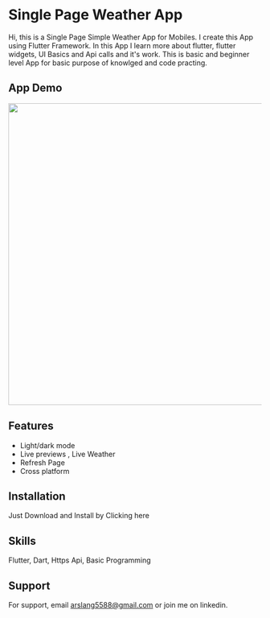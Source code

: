 
# Single Page Weather App

Hi, this is a Single Page Simple Weather App for Mobiles. I create this App using Flutter Framework. In this App I learn more about flutter, flutter widgets, UI Basics and Api calls and it's work. This is basic and beginner level App for basic purpose of knowlged and code practing.


## App Demo

<img align="center"  width="800" height="600" src="https://github.com/arslanaslam5588/Simple_Weather_App_1/blob/master/assets/WeatherAppGif.gif">

## Features

- Light/dark mode
- Live previews , Live Weather 
- Refresh Page
- Cross platform


## Installation

Just Download and Install by Clicking here

  
## Skills
Flutter, Dart, Https Api, Basic Programming 


## Support

For support, email arslang5588@gmail.com or join me on linkedin.


